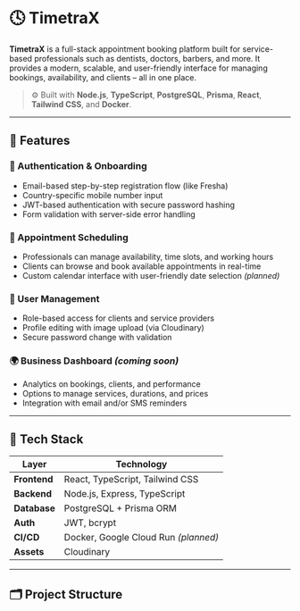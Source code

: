 # 🕓 TimetraX

**TimetraX** is a full-stack appointment booking platform built for service-based professionals such as dentists, doctors, barbers, and more. It provides a modern, scalable, and user-friendly interface for managing bookings, availability, and clients – all in one place.

> ⚙️ Built with **Node.js**, **TypeScript**, **PostgreSQL**, **Prisma**, **React**, **Tailwind CSS**, and **Docker**.

---

## 📌 Features

### 🔐 Authentication & Onboarding
- Email-based step-by-step registration flow (like Fresha)
- Country-specific mobile number input
- JWT-based authentication with secure password hashing
- Form validation with server-side error handling

### 📅 Appointment Scheduling
- Professionals can manage availability, time slots, and working hours
- Clients can browse and book available appointments in real-time
- Custom calendar interface with user-friendly date selection *(planned)*

### 👤 User Management
- Role-based access for clients and service providers
- Profile editing with image upload (via Cloudinary)
- Secure password change with validation

### 🌍 Business Dashboard *(coming soon)*
- Analytics on bookings, clients, and performance
- Options to manage services, durations, and prices
- Integration with email and/or SMS reminders

---

## 🧱 Tech Stack

| Layer        | Technology                          |
|--------------|-------------------------------------|
| **Frontend** | React, TypeScript, Tailwind CSS     |
| **Backend**  | Node.js, Express, TypeScript        |
| **Database** | PostgreSQL + Prisma ORM             |
| **Auth**     | JWT, bcrypt                         |
| **CI/CD**    | Docker, Google Cloud Run *(planned)* |
| **Assets**   | Cloudinary                          |

---

## 🗂 Project Structure